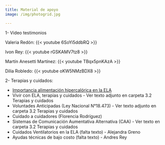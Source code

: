 ```yaml
---
title: Material de apoyo
image: /img/photogrid.jpg

---
```


<p class="f4 b lh-title mb2 primary pt4">1- Video testimonios</p>

Valeria Redón:
{{< youtube 6SoYi5ddbRQ >}}


Ivon Rey:
{{< youtube rGSKAMV7tz8 >}}


Martín Anesetti Martínez:
{{< youtube TBqx5pnKAzA >}}


Dilia Robledo:
{{< youtube oKW5NMzBDX8 >}}


<p class="f4 b lh-title mb2 primary pt4">2- Terapias y cuidados:</p>

- [Importancia alimentación hipercalórica en la ELA][1]
- Vivir con ELA, terapias y cuidados - Ver texto adjunto en carpeta 3.2 Terapias y cuidados
- Voluntades Anticipadas (Ley Nacional N°18.473) - Ver texto adjunto en carpeta 3.2 Terapias y cuidados
- Cuidado a cuidadores (Florencia Rodríguez)
- Sistemas de Comunicación Aumentativa Alternativa (CAA) -  Ver texto en carpeta 3.2 Terapias y cuidados
- Cuidados Ventilatorios en la ELA (falta texto) - Alejandra Greno
- Ayudas técnicas de bajo costo (falta texto) - Andres Rey

[1]: /material-apoyo/material-alimentacion-hiperc
